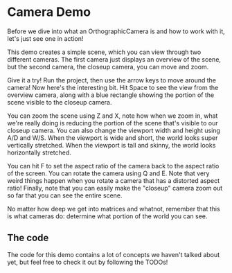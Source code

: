# Camera Demo

Before we dive into what an OrthographicCamera is and how to work with it, let's just see one in action!

This demo creates a simple scene, which you can view through two different cameras. The first camera just displays an overview of the scene, but the second camera, the closeup camera, you can move and zoom.

Give it a try! Run the project, then use the arrow keys to move around the camera! Now here's the interesting bit. Hit Space to see the view from the overview camera, along with a blue rectangle showing the portion of the scene visible to the closeup camera.

You can zoom the scene using Z and X, note how when we zoom in, what we're really doing is reducing the portion of the scene that's visible to our closeup camera. You can also change the viewport width and height using A/D and W/S. When the viewport is wide and short, the world looks super vertically stretched. When the viewport is tall and skinny, the world looks horizontally stretched.

You can hit F to set the aspect ratio of the camera back to the aspect ratio of the screen. You can rotate the camera using Q and E. Note that very weird things happen when you rotate a camera that has a distorted aspect ratio! Finally, note that you can easily make the "closeup" camera zoom out so far that you can see the entire scene.

No matter how deep we get into matrices and whatnot, remember that this is what cameras do: determine what portion of the world you can see.

## The code

The code for this demo contains a lot of concepts we haven't talked about yet, but feel free to check it out by following the TODOs!
